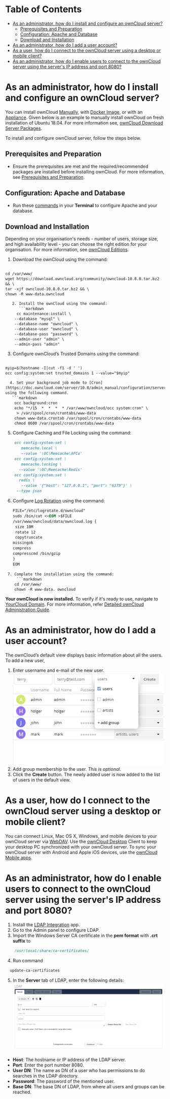 
# Table of Contents
  - [As an administrator, how do I install and configure an ownCloud server?](#as-an-administrator-how-do-i-install-and-configure-an-owncloud-server)
      - [Prerequisites and Preparation](#prerequisites-and-preparation)
      - [Configuration: Apache and Database](#configuration-apache-and-database)
      - [Download and Installation](#download-and-installation)
- [As an administrator, how do I add a user account?](#as-an-administrator-how-do-i-add-a-user-account)
- [As a user, how do I connect to the ownCloud server using a desktop or mobile client?](#as-a-user-how-do-i-connect-to-the-owncloud-server-using-a-desktop-or-mobile-client)
- [As an administrator, how do I enable users to connect to the ownCloud server using the server's IP address and port 8080?](#as-an-administrator-how-do-i-enable-users-to-connect-to-the-owncloud-server-using-the-servers-ip-address-and-port-8080)
     
# As an administrator, how do I install and configure an ownCloud server?
You can install ownCloud [Manually](https://doc.owncloud.com/server/admin_manual/installation/manual_installation/), with [Docker Image](https://doc.owncloud.org/server/admin_manual/installation/docker/), or with an [Appliance](https://doc.owncloud.com/server/admin_manual/appliance/installation/installation.html). Given below is an example to manually install ownCloud on fresh installation of Ubuntu 18.04. For more information see, [ownCloud Download Server Packages](https://owncloud.com/download-server/).

To install and configure ownCloud server, follow the steps below. 
## Prerequisites and Preparation

- Ensure the prerequisites are met and the required/recommended packages are installed before installing ownCloud. For more information, see [Prerequisites and Preparation](https://doc.owncloud.com/server/10.8/admin_manual/installation/quick_guides/ubuntu_18_04.html).

## Configuration: Apache and Database
 
 - Run these [commands](https://doc.owncloud.com/server/10.8/admin_manual/installation/quick_guides/ubuntu_18_04.html#configure-apache) in your **Terminal** to configure Apache and your database.
  
## Download and Installation
Depending on your organisation's needs - number of users, storage size, and high availability level - you can choose the right edition for your organisation. For more information, see [ownCloud Editions](https://owncloud.com/find-the-right-edition/).

  1. Download the ownCloud using the command:
      ```markdown 
	cd /var/www/
	wget https://download.owncloud.org/community/owncloud-10.8.0.tar.bz2 && \
	tar -xjf owncloud-10.8.0.tar.bz2 && \
	chown -R www-data.owncloud
```
   2. Install the ownCloud using the command:
      ```markdown 
     cc maintenance:install \
    --database "mysql" \
    --database-name "owncloud" \
    --database-user "owncloud" \
    --database-pass "password" \
    --admin-user "admin" \
    --admin-pass "admin"
```
  3. Configure ownCloud’s Trusted Domains using the command:
     ```markdown
	myip=$(hostname -I|cut -f1 -d ' ')
	occ config:system:set trusted_domains 1 --value="$myip"
```
  4. Set your background job mode to [Cron](https://doc.owncloud.com/server/10.8/admin_manual/configuration/server/background_jobs_configuration.html) using the following command.
   ```markdown
	occ background:cron
	echo "*/15  *  *  *  * /var/www/owncloud/occ system:cron" \
 	 > /var/spool/cron/crontabs/www-data
	chown www-data.crontab /var/spool/cron/crontabs/www-data
	chmod 0600 /var/spool/cron/crontabs/www-data
```
 5. Configure Caching and File Locking using the command:
```markdown
	occ config:system:set \
	   memcache.local \
	   --value '\OC\Memcache\APCu'
	occ config:system:set \
	   memcache.locking \
 	  --value '\OC\Memcache\Redis'
	occ config:system:set \
 	  redis \
	   --value '{"host": "127.0.0.1", "port": "6379"}' \
  	 --type json
```
 6. Configure [Log Rotation](https://linux.die.net/man/8/logrotate) using the command:
     ```markdown
	FILE="/etc/logrotate.d/owncloud"
	sudo /bin/cat <<EOM >$FILE
	/var/www/owncloud/data/owncloud.log {
	  size 10M
	  rotate 12
	  copytruncate
 	 missingok
 	 compress
 	 compresscmd /bin/gzip
	}
	EOM
```
 7. Complete the installation using the command:
     ```markdown
	cd /var/www/
	chown -R www-data. owncloud
```
**Your ownCloud is now installed.** 
To verify if it's ready to use, navigate to [YourCloud Domain](http://your-owncloud-domain). 
For more information, refer [Detailed ownCloud Administration Guide](https://doc.owncloud.com/server/10.8/admin_manual/ownCloud_Admin_Manual.pdf).

# As an administrator, how do I add a user account? 
The ownCloud’s default view displays basic information about all the users. To add a new user, 
1. Enter username and e-mail of the new user.
   ![Image](users-page-new-user.png)
2. Add group membership to the user. _This is optional._ 
3. Click the **Create** button.
   The newly added user is now added to the list of users in the default view.
  
# As a user, how do I connect to the ownCloud server using a desktop or mobile client?
You can connect Linux, Mac OS X, Windows, and mobile devices to your ownCloud server via [WebDAV](https://en.wikipedia.org/wiki/WebDAV). Use the [ownCloud Desktop](https://owncloud.com/desktop-app/) Client to keep your desktop PC synchronized with your ownCloud server. To sync your ownCloud server with Android and Apple iOS devices, use the [ownCloud Mobile apps](https://owncloud.com/mobile-apps/). 

# As an administrator, how do I enable users to connect to the ownCloud server using the server's IP address and port 8080?
1. Install the [LDAP Integration](https://marketplace.owncloud.com/apps/user_ldap) app. 
2. Go to the Admin panel to configure LDAP. 
3. Import the Windows Server CA certificate in the **pem format** with **.crt suffix** to 
```markdown
    /usr/local/share/ca-certificates/
```
4. Run command 
 ```markdown 
   update-ca-certificates
   ```
5. In the **Server** tab of LDAP, enter the following details:
   ![Image](server-tab.png)
- **Host**: The hostname or IP address of the LDAP server. 
- **Port**: Enter the port number 8080.
- **User DN**: The name as DN of a user who has permissions to do searches in the LDAP directory. 
- **Password**: The password of the mentioned user. 
- **Base DN**: The base DN of LDAP, from where all users and groups can be reached. 
